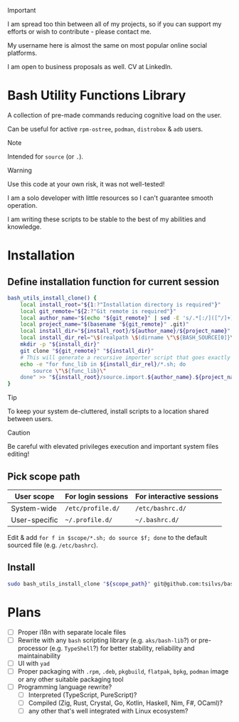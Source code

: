 > [!IMPORTANT]
> I am spread too thin between all of my projects, so if you can support my efforts or wish to contribute - please contact me.
>
> My username here is almost the same on most popular online social platforms.
>
> I am open to business proposals as well. CV at LinkedIn.

# Bash Utility Functions Library

A collection of pre-made commands reducing cognitive load on the user.

Can be useful for active `rpm-ostree`, `podman`, `distrobox` & `adb` users.

> [!NOTE]
> Intended for `source` (or `.`).

> [!WARNING]
> Use this code at your own risk, it was not well-tested!
>
> I am a solo developer with little resources so I can't guarantee smooth operation.
>
> I am writing these scripts to be stable to the best of my abilities and knowledge.

# Installation

## Define installation function for current session

```sh
bash_utils_install_clone() {
	local install_root="${1:?"Installation directory is required"}"
	local git_remote="${2:?"Git remote is required"}"
	local author_name="$(echo "${git_remote}" | sed -E 's/.*[:/]([^/]+)\/.*/\1/')"
	local project_name="$(basename "${git_remote}" .git)"
	local install_dir="${install_root}/${author_name}/${project_name}"
	local install_dir_rel="\$(realpath \$(dirname \"\${BASH_SOURCE[0]}\"))/${author_name}/${project_name}"
	mkdir -p "${install_dir}"
	git clone "${git_remote}" "${install_dir}"
	# This will generate a recursive importer script that goes exactly 2 levels deep in the file tree - to author and then to repo itself
	echo -e "for func_lib in ${install_dir_rel}/*.sh; do
		source \"\${func_lib}\"
	done" >> "${install_root}/source.import.${author_name}.${project_name}.sh"
}
```

> [!TIP]
> To keep your system de-cluttered, install scripts to a location shared between users.

> [!CAUTION]
> Be careful with elevated privileges execution and important system files editing!

## Pick scope path

| User scope    | For login sessions | For interactive sessions |
|---------------|--------------------|--------------------------|
| System-wide   | `/etc/profile.d/`  | `/etc/bashrc.d/`         |
| User-specific | `~/.profile.d/`    | `~/.bashrc.d/`           |

Edit & add `for f in $scope/*.sh; do source $f; done` to the default sourced file (e.g. `/etc/bashrc`).

## Install

```sh
sudo bash_utils_install_clone "${scope_path}" git@github.com:tsilvs/bash_utils.git
```

# Plans

+ [ ] Proper i18n with separate locale files
+ [ ] Rewrite with any `bash` scripting library (e.g. `aks/bash-lib`?) or pre-processor (e.g. `TypeShell`?) for better stability, reliability and maintainability
+ [ ] UI with `yad`
+ [ ] Proper packaging with `.rpm`, `.deb`, `pkgbuild`, `flatpak`, `bpkg`, `podman` image or any other suitable packaging tool
+ [ ] Programming language rewrite?
	+ [ ] Interpreted (TypeScript, PureScript)?
	+ [ ] Compiled (Zig, Rust, Crystal, Go, Kotlin, Haskell, Nim, F#, OCaml)?
	+ [ ] any other that's well integrated with Linux ecosystem?